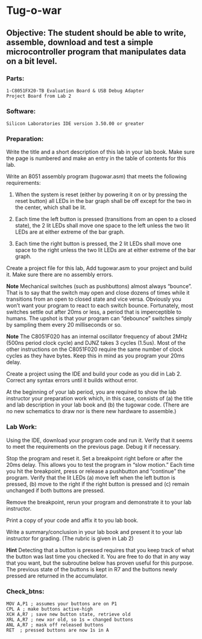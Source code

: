 Tug-o-war 
======================

Objective: The student should be able to write, assemble, download and test a 
simple microcontroller program that manipulates data on a bit level.
------------------------------------------------------------------------ 
 
### Parts: 
    1-C8051FX20-TB Evaluation Board & USB Debug Adapter 
    Project Board from Lab 2 
 
### Software:
    Silicon Laboratories IDE version 3.50.00 or greater 
 
### Preparation:  
Write the title and a short description of this lab in your lab book. 
Make sure the page is numbered and make an entry in the table of 
contents for this lab. 
 
Write an 8051 assembly program (tugowar.asm) that meets the 
following requirements: 
 
1. When the system is reset (either by powering it on or by pressing 
the reset button) all LEDs in the bar graph shall be off except for 
the two in the center, which shall be lit. 
 
2. Each time the left button is pressed (transitions from an open to 
a closed state), the 2 lit LEDs shall move one space to the left 
unless the two lit LEDs are at either extreme of the bar graph. 
 
3.  Each time the right button is pressed, the 2 lit LEDs shall move 
one space to the right unless the two lit LEDs are at either extreme 
of the bar graph. 
 
 Create a project file for this lab, Add tugowar.asm to your project 
and build it.  Make sure there are no assembly errors. 
 
__Note__ Mechanical switches (such as pushbuttons) almost always 
“bounce”. That is to say that the switch may open and close dozens 
of times while it transitions from an open to closed state and vice 
versa.  Obviously you won’t want your program to react to each 
switch bounce.  Fortunately, most switches settle out after 20ms or 
less, a period that is imperceptible to humans.  The upshot is that 
your program can “debounce” switches simply by sampling them 
every 20 milliseconds or so. 
 
__Note__ The C8051F020 has an internal oscillator frequency of 
about 2MHz (500ns period clock cycle) and DJNZ takes 3 cycles 
(1.5us).  Most of the other instructions on the C8051F020 require 
the same number of clock cycles as they have bytes.  Keep this in 
mind as you program your 20ms delay. 
 
Create a project using the IDE and build your code as you did in 
Lab 2. Correct any syntax errors until it builds without error. 
 
At the beginning of your lab period, you are required to show the 
lab instructor your preparation work which, in this case, consists of 
(a) the title and lab description in your lab book and (b) the tugowar 
code. (There are no new schematics to draw nor is there new 
hardware to assemble.) 
 
### Lab Work:
Using the IDE, download your program code and run it. Verify that it 
seems to meet the requirements on the previous page.  Debug it if 
necessary. 
 
Stop the program and reset it.  Set a breakpoint right before or after 
the 20ms delay. This allows you to test the program in “slow motion.” 
Each time you hit the breakpoint, press or release a pushbutton and 
“continue” the program. Verify that the lit LEDs (a) move left when the 
left button is pressed, (b) move to the right if the right button is 
pressed and (c) remain unchanged if both buttons are pressed. 
 
Remove the breakpoint, rerun your program and demonstrate it to 
your lab instructor. 
 
Print a copy of your code and affix it to you lab book. 
 
Write a summary/conclusion in your lab book and present it to your 
lab instructor for grading. (The rubric is given in Lab 2) 
 
__Hint__ Detecting that a button is pressed requires that you keep track 
of what the button was last time you checked it. You are free to do 
that in any way that you want, but the subroutine below has proven 
useful for this purpose. The previous state of the buttons is kept in R7 
and the buttons newly pressed are returned in the accumulator. 
 
### Check_btns:
    MOV A,P1 ; assumes your buttons are on P1 
    CPL A ; make buttons active-high 
    XCH A,R7 ; save new button state, retrieve old 
    XRL A,R7 ; new xor old, so 1s = changed buttons 
    ANL A,R7 ; mask off released buttons 
    RET  ; pressed buttons are now 1s in A 